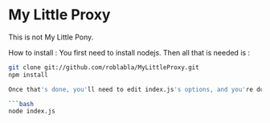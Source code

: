 # My Little Proxy
This is not My Little Pony.

How to install :
You first need to install nodejs. Then all that is needed is : 

```bash
git clone git://github.com/roblabla/MyLittleProxy.git
npm install

Once that's done, you'll need to edit index.js's options, and you're done.

```bash
node index.js
```
